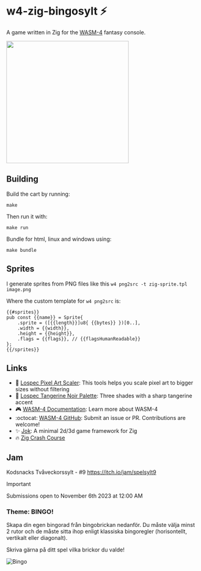 # w4-zig-bingosylt :zap:

A game written in Zig for the [WASM-4](https://wasm4.org) fantasy console.

<img src="https://i.imgur.com/VU2HYxl.png" width="320">

## Building

Build the cart by running:

```shell
make
```

Then run it with:

```shell
make run
```

Bundle for html, linux and windows using:

```shell
make bundle
```

## Sprites

I generate sprites from PNG files like this `w4 png2src -t zig-sprite.tpl image.png`

Where the custom template for `w4 png2src` is:
```zig
{{#sprites}}
pub const {{name}} = Sprite{
    .sprite = ([{{length}}]u8{ {{bytes}} })[0..],
    .width = {{width}},
    .height = {{height}},
    .flags = {{flags}}, // {{flagsHumanReadable}}
};
{{/sprites}}
```

## Links

- :art: [Lospec Pixel Art Scaler](https://lospec.com/pixel-art-scaler/): This tools helps you scale pixel art to bigger sizes without filtering
- :tangerine: [Lospec Tangerine Noir Palette](https://lospec.com/palette-list/tangerine-noir): Three shades with a sharp tangerine accent
- :video_game: [WASM-4 Documentation](https://wasm4.org/docs): Learn more about WASM-4
- :octocat: [WASM-4 GitHub](https://github.com/aduros/wasm4): Submit an issue or PR. Contributions are welcome!
- :sparkles: [Jok](https://github.com/Jack-Ji/jok): A minimal 2d/3d game framework for Zig
- :fire: [Zig Crash Course](https://ikrima.dev/dev-notes/zig/zig-crash-course/)

## Jam

Kodsnacks Tvåveckorssylt - #9
<https://itch.io/jam/spelsylt9>

> [!IMPORTANT]
> Submissions open to November 6th 2023 at 12:00 AM

### Theme: BINGO!

Skapa din egen bingorad från bingobrickan nedanför. Du måste välja minst 2 rutor och de måste sitta ihop enligt klassiska bingoregler (horisontellt, vertikalt eller diagonalt).

Skriva gärna på ditt spel vilka brickor du valde!

![Bingo](https://i.imgur.com/K96Cb2N.png)
